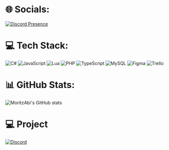 # :globe_with_meridians: Socials:
[![Discord Presence](https://lanyard.cnrad.dev/api/868524093664800839)](https://discord.com/users/868524093664800839)

# :computer: Tech Stack:
![C#](https://img.shields.io/badge/c%23-%23239120.svg?style=flat&logo=c-sharp&logoColor=white)  ![JavaScript](https://img.shields.io/badge/javascript-%23323330.svg?style=flat&logo=javascript&logoColor=%23F7DF1E) ![Lua](https://img.shields.io/badge/lua-%232C2D72.svg?style=flat&logo=lua&logoColor=white) ![PHP](https://img.shields.io/badge/php-%23777BB4.svg?style=flat&logo=php&logoColor=white) ![TypeScript](https://img.shields.io/badge/typescript-%23007ACC.svg?style=flat&logo=typescript&logoColor=white)      ![MySQL](https://img.shields.io/badge/mysql-%2300f.svg?style=flat&logo=mysql&logoColor=white)    	![Figma](https://img.shields.io/badge/figma-%23F24E1E.svg?style=flat&logo=figma&logoColor=white)  ![Trello](https://img.shields.io/badge/Trello-%23026AA7.svg?style=flat&logo=Trello&logoColor=white)

# 📊 GitHub Stats:
![MoritzAbi's GitHub stats](https://github-readme-stats.vercel.app/api?username=MoritzAbi&show_icons=true&theme=radical)

# 💻 Project 
[![Discord](https://img.shields.io/badge/Discord-%237289DA.svg?logo=discord&logoColor=white)](https://discord.gg/aproleplay) 
